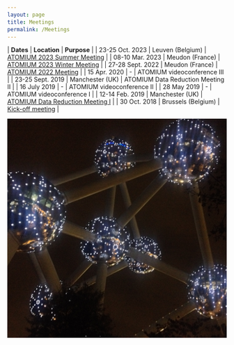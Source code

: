 ```yaml
---
layout: page
title: Meetings
permalink: /Meetings
---
```


<style>
table:nth-of-type(1) {
    display:table;
    width:100%;
}
table:nth-of-type(1) th:nth-of-type(2) {
    width:10%;
}
td, th {
   border: none!important;
}
</style>

| **Dates** | **Location** | **Purpose** |
| 23-25 Oct. 2023 | Leuven (Belgium) | [ATOMIUM 2023 Summer Meeting](https://fys.kuleuven.be/ster/research-projects/aerosol/atomium/atomium-meeting-2023) |
| 08-10 Mar. 2023 | Meudon (France) | [ATOMIUM 2023 Winter Meeting](https://atomium23winter.sciencesconf.org/) |
| 27-28 Sept. 2022 | Meudon (France) | [ATOMIUM 2022 Meeting](https://atomium2022.sciencesconf.org/) |
| 15 Apr. 2020 | - | ATOMIUM videoconference III |
| 23-25 Sept. 2019 | Manchester (UK) | ATOMIUM Data Reduction Meeting II |
| 16 July 2019 | - | ATOMIUM videoconference II |
| 28 May 2019 | - | ATOMIUM videoconference I |
| 12-14 Feb. 2019 | Manchester (UK) | [ATOMIUM Data Reduction Meeting I](https://fys.kuleuven.be/ster/events/conferences/2019/atomium-manchester-meeting) |
| 30 Oct. 2018 | Brussels (Belgium) | [Kick-off meeting](https://fys.kuleuven.be/ster/events/conferences/2018/atomium-kick-off-meeting/atomium-kick-off-meeting) |

![Meetings](/assets/img/Meeting.JPG)